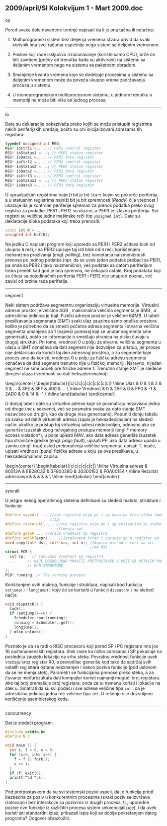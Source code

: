 2009/april/SI Kolokvijum 1 - Mart 2009.doc
--------------------------------------------------------------------------------
os

Pored svake dole navedene tvrdnje napisati da li je ona tačna ili netačna:

1.  Multiprogramski sistem bez deljenja vremena stvara privid da svaki korisnik ima svoj
računar uspešnije nego sistem sa deljenim vremenom.

2.  Poslovi koji rade isključivo izračunavanje (koriste samo CPU), brže će biti završeni (počev
od trenutka kada su aktivirani) na sistemu sa deljenim vremenom nego na sistemu sa
paketnom obradom.

3.  Smanjenje kvanta vremena koje se dodeljuje procesima u sistemu sa deljenim vremenom
može da poveća ukupno vreme zadržavanja procesa u sistemu.

4. U monoprogramskom multiprocesnom sistemu, u jednom trenutku u memoriji ne može biti
više od jednog procesa.

--------------------------------------------------------------------------------
io

Date su deklaracije pokazivača preko kojih se može pristupiti registrima nekih periferijskih
uređaja, pošto su oni inicijalizovani adresama tih registara:
```cpp
typedef unsigned int REG;
REG* ioCtrl1 =...; // PER1 control register
REG* ioStatus1 =...; // PER1 status register
REG* ioData1 =...; // PER1 data register
REG* ioCtrl2 =...; // PER2 control register
REG* ioStatus2 =...; // PER2 status register
REG* ioData2 =...; // PER2 data register
REG* ioCtrl3 =...; // PER3 control register
REG* ioStatus3 =...; // PER3 status register
REG* ioData3 =...; // PER3 data register
```
U upravljačkim registrima najniži bit je bit `Start` kojim se pokreće periferija, a u statusnim
registrima najniži bit je bit spremnosti (*Ready*)  čija vrednost 1 ukazuje da je kontroler
periferije spreman za prenos podatka preko svog registra za podatke. PER1 i PER2 su ulazne,
a PER3 je izlazna periferija. Svi registri su veličine jedne mašinske reči (tip `unsigned int`).
Date su deklaracije bloka podataka koji treba prenositi:
```cpp
const int N = ...;
unsigned int buf[N];
```

Na jeziku C napisati program koji uporedo sa PER1 i PER2 učitava blok od ukupno `N` reči, i
na PER3 upisuje taj isti blok od `N` reči, korišćenjem mehanizma prozivanja (engl. *polling*),
bez nametanja naizmeničnosti prenosa po jednog podatka (npr. da se uvek jedan podatak
prebaci sa PER1, pa onda sa PER2 i tako naizmenično), već podatak sa datom periferijom
treba preneti kad god je ona spremna, ne čekajući ostale. Broj podataka koji se čitaju sa
pojedinačnih periferija PER1 i PER2 nije unapred poznat, već zavisi od brzine rada periferija.

--------------------------------------------------------------------------------
segment

Neki sistem podržava segmentnu organizaciju virtuelne memorije. Virtuelni adresni prostor je
veličine 4GB , maksimalna veličina segmenta je 4MB , a adresibilna jedinica je bajt. Fizički
adresni prostor je veličine 64MB. U tabeli preslikavanja segmenata (SMT) svaki ulaz zauzima
samo onoliko prostora koliko je potrebno da se smesti početna adresa segmenta i stvarna
veličina segmenta umanjena za 1 (najveći pomeraj koji se unutar segmenta sme generisati),
pošto se informacije o smeštaju stranica na disku čuvaju u drugoj strukturi. Pri tome, vrednost
0 u polju za stvarnu veličinu segmenta u ulazu u SMT označava da dati segment nije
dozvoljen za pristup, jer proces nije deklarisao da koristi taj deo adresnog prostora, a za
segmente koje proces sme da koristi, vrednost 0 u polju za fizičku adresu segmenta označava
da dati segment trenutno nije u fizičkoj memoriji. Naravno, nijedan segment ne sme početi
pre fizičke adrese 1.  Trenutno stanje SMT je sledeće (brojevi ulaza i vrednosti su dati
heksadecimalno):


\begin{center}
\begin{tabular}{|c|c|c|c|c|c|c|c|c|c|}
\hline
Ulaz & 0 & 1 & 2  & 3 & ... & 3FE & 3FF & 400 & ... \\
\hline
Vrednost & 0 & 25F & 0 & FF0 & -1 & 2AD0 & 0 & 14 & -1 \\
\hline
\end{tabular}
\end{center}

U donjoj tabeli date su virtuelne adrese koje se posmatraju nezavisno jedna od druge (ne u
sekvenci, već se posmatra svaka za dato stanje SMT nezavisno od drugih, kao da druge nisu
generisane).  Popuniti donju tabelu za svaku od datih virtuelnih adresa (zapis je
heksadecimalan)  na sledeći način:  ukoliko je pristup toj virtuelnoj adresi nedozvoljen,
odnosno ako se generiše izuzetak zbog nelegalnog pristupa memoriji (engl.* memory access
violation*), u polje upisati MAV; ako data adresa generiše izuzetak tipa stranične greške (engl.
*page fault*),  upisati PF; ako data adresa upada u zamku (engl. trap)  usled prekoračenja
veličine segmenta, upisati T; inače,  upisati vrednost (pune)  fizičke adrese u koju se ova
preslikava, u heksadecimalnom zapisu.

\begin{center}
\begin{tabular}{|c|c|c|c|c|c|}
\hline
Virtuelna adresa & 80013A & EB28C32 & 3F80028D & 303001E2 & F0A001E4 \\
\hline
Rezultat adresiranja & & & & &  \\
\hline
\end{tabular}
\end{center}


--------------------------------------------------------------------------------
syscall

U jezgru nekog operativnog sistema definisani su sledeći makroi, strukture i funkcije:
```cpp
#define saveAll ... //sve registre osim pc i sp čuva na vrhu steka (menja
                    //sp)
#define restoreAll ... //sve registre osim pc i sp restaurira sa steka
                       //(menja sp)
#define getSP ... //vraća vrednost sp registra
#define setSP(expr) ... //izračunava izraz i upisuje ga u registar sp
void copy(int* dst, int* src, int n); //kopira niz od n reči sa src
                                      //na dst
struct PCB {
  int sp;   // sačuvana vrednost sp registra
  ...     // NIJE DOZVOLJENO PRAVITI PRETPOSTAVKE U VEZI SA OSTALIM POLJIMA
          // PCB STRUKTURE
};
PCB* running; // The running process
```
Korišćenjem ovih makroa,  funkcije i struktura,  napisati kod funkcija `setjump()`   i
`longjump()` koje će se koristiti u funkciji `dispatch()` na sledeći način:
```cpp
void dispatch() {
  lock();
  if (setjump()==0) {
    Scheduler::put(running);
    running = Scheduler::get();
    longjump();
  } else unlock();
}
```

Poznato je da se radi o RISC procesoru koji pored SP i PC registara ima joo 16
opštenamenskih registara. Stek raste ka nižim adresama i SP pokazuje na poslednju zauzetu
lokaciju na vrhu steka. Povratnu vrednost funkcije uvek vraćaju kroz registar R0, a prevodilac
generiše kod tako da sadržaj svih ostalih reg istara ostane neizmenjen i nakon poziva funkcije
(pod uslovom da se ne menja stek). Parametri se funkcijama prenose preko steka, a za čuvanje
međurezultata dati kompajler koristi najmanji mogući broj registara. Ako taj broj premašuje
broj registara, onda za tu namenu koristi i lokacije na stek u. Smatrati da su svi podaci i sve
adrese veličine tipa
`int` i da je adresibilna jedinica jedna reč veličine tipa `int`. U rešenju nije
dozvoljeno korišćenje asemblerskog koda.



--------------------------------------------------------------------------------
concurrency

Dat je sledeći program:
```cpp
#include <stdio.h>
#define N 3

void main () {
  int i, f = 0, s = 0;
  for (i=0; i<N; i++) {
    f = f || fork();
    s += i;
  }
  if (f) exit(0);
  printf(“%d ”,s);
}
```

Pod pretpostavkom da su svi sistemski pozivi uspeli, da je funkcija printf bezbedna za poziv
u konkurentnim procesima (svaki poziv se izvršava izolovano i bez interakcije sa pozivima iz
drugih procesa, tj., uporedne pozive ove funkcije iz različitih procesa sistem sekvencijalizuje),
i da uvek koristi isti standardni izlaz, prikazati ispis koji se dobije pokretanjem datog
programa? Odgovor obrazložiti.
